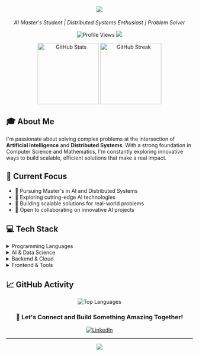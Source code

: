 <h1 align="center">
  <img src="https://readme-typing-svg.herokuapp.com/?lines=Hello+World!+👋;I'm+Malak+Zaidi!;&center=true&size=30">
</h1>

<p align="center">
  <em>AI Master's Student | Distributed Systems Enthusiast | Problem Solver</em>
</p>

<p align="center">
  <img src="https://komarev.com/ghpvc/?username=malakzaidi&color=brightgreen" alt="Profile Views">
  <a href="https://linkedin.com/in/malak-zaidi/"><img src="https://img.shields.io/badge/-Connect_with_me-blue?style=flat&logo=Linkedin&logoColor=white&link=https://linkedin.com/in/malak-zaidi/"></a>
</p>

<div align="center">
  <img src="https://github-readme-stats.vercel.app/api?username=malakzaidi&show_icons=true&theme=radical" alt="GitHub Stats" height="165">
  <img src="https://github-readme-streak-stats.herokuapp.com/?user=malakzaidi&theme=radical" alt="GitHub Streak" height="165">
</div>

## 🎓 About Me

I'm passionate about solving complex problems at the intersection of **Artificial Intelligence** and **Distributed Systems**. With a strong foundation in Computer Science and Mathematics, I'm constantly exploring innovative ways to build scalable, efficient solutions that make a real impact.

## 🚀 Current Focus

- 🎯 Pursuing Master's in AI and Distributed Systems
- 🔭 Exploring cutting-edge AI technologies
- 🌱 Building scalable solutions for real-world problems
- 👯 Open to collaborating on innovative AI projects

## 💻 Tech Stack

<details>
<summary>Programming Languages</summary>

![Python](https://img.shields.io/badge/python-3670A0?style=for-the-badge&logo=python&logoColor=ffdd54)
![Java](https://img.shields.io/badge/java-%23ED8B00.svg?style=for-the-badge&logo=openjdk&logoColor=white)
![C++](https://img.shields.io/badge/c++-%2300599C.svg?style=for-the-badge&logo=c%2B%2B&logoColor=white)
![JavaScript](https://img.shields.io/badge/javascript-%23323330.svg?style=for-the-badge&logo=javascript&logoColor=%23F7DF1E)
</details>

<details>
<summary>AI & Data Science</summary>

![TensorFlow](https://img.shields.io/badge/TensorFlow-%23FF6F00.svg?style=for-the-badge&logo=TensorFlow&logoColor=white)
![PyTorch](https://img.shields.io/badge/PyTorch-%23EE4C2C.svg?style=for-the-badge&logo=PyTorch&logoColor=white)
![NumPy](https://img.shields.io/badge/numpy-%23013243.svg?style=for-the-badge&logo=numpy&logoColor=white)
![Pandas](https://img.shields.io/badge/pandas-%23150458.svg?style=for-the-badge&logo=pandas&logoColor=white)
</details>

<details>
<summary>Backend & Cloud</summary>

![Spring](https://img.shields.io/badge/spring-%236DB33F.svg?style=for-the-badge&logo=spring&logoColor=white)
![NestJS](https://img.shields.io/badge/nestjs-%23E0234E.svg?style=for-the-badge&logo=nestjs&logoColor=white)
![Docker](https://img.shields.io/badge/docker-%230db7ed.svg?style=for-the-badge&logo=docker&logoColor=white)
![Kubernetes](https://img.shields.io/badge/kubernetes-%23326ce5.svg?style=for-the-badge&logo=kubernetes&logoColor=white)
</details>

<details>
<summary>Frontend & Tools</summary>

![React](https://img.shields.io/badge/react-%2320232a.svg?style=for-the-badge&logo=react&logoColor=%2361DAFB)
![HTML5](https://img.shields.io/badge/html5-%23E34F26.svg?style=for-the-badge&logo=html5&logoColor=white)
![Bootstrap](https://img.shields.io/badge/bootstrap-%238511FA.svg?style=for-the-badge&logo=bootstrap&logoColor=white)
![Git](https://img.shields.io/badge/git-%23F05033.svg?style=for-the-badge&logo=git&logoColor=white)
</details>

## 📈 GitHub Activity

<p align="center">
  <img src="https://github-readme-stats.vercel.app/api/top-langs/?username=malakzaidi&theme=radical&layout=compact" alt="Top Languages">
</p>

<div align="center">
  
### 🤝 Let's Connect and Build Something Amazing Together!

[![LinkedIn](https://img.shields.io/badge/LinkedIn-%230077B5.svg?logo=linkedin&logoColor=white)](https://linkedin.com/in/malak-zaidi/)

</div>

---
<p align="center">
  <img src="https://readme-typing-svg.herokuapp.com/?lines=Thanks+for+visiting!;Let's+connect+and+collaborate!&center=true&size=20">
</p>
